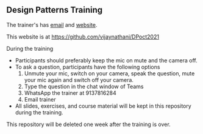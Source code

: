 ## Design Patterns Training

The trainer's has [email](mailto:vijay_nathani@yahoo.com) and [website](http://vijaynathani.github.io).

This website is at <https://github.com/vijaynathani/DPoct2021>

During the training
- Participants should preferably keep the mic on mute and the camera off.
- To ask a question, participants have the following options
	 1. Unmute your mic, switch on your camera, speak the question, mute your mic again and switch off your camera.
	 2. Type the question in the chat window of Teams
	 3. WhatsApp the trainer at 9137816284
	 4. Email trainer
- All slides, exercises, and course material will be kept in this repository during the training. 

This repository will be deleted one week after the training is over.
